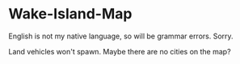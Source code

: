 # Wake-Island-Map

English is not my native language, so will be grammar errors. Sorry.

Land vehicles won't spawn. Maybe there are no cities on the map?
